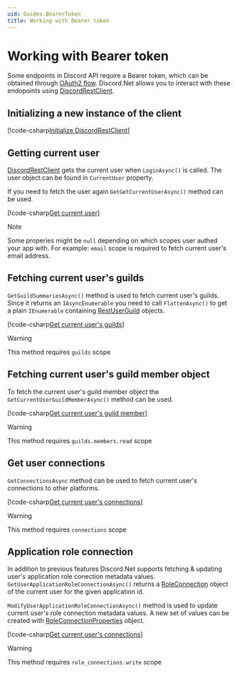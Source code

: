```yaml
---
uid: Guides.BearerToken
title: Working with Bearer token
---
```


# Working with Bearer token

Some endpoints in Discord API require a Bearer token, which can be obtained through [OAuth2 flow](https://discord.com/developers/docs/topics/oauth2). Discord.Net allows you to interact with these endopoints using [DiscordRestClient].

## Initializing a new instance of the client
[!code-csharp[Initialize DiscordRestClient](samples/rest_client_init.cs)]

## Getting current user

[DiscordRestClient] gets the current user when `LoginAsync()` is called. The user object can be found in `CurrentUser` property.

If you need to fetch the user again `GetGetCurrentUserAsync()` method can be used.

[!code-csharp[Get current user](samples/current_user.cs)]

> [!NOTE]
> Some properies might be `null` depending on which scopes user authed your app with.
> For example: `email` scope is required to fetch current user's email address.

## Fetching current user's guilds

`GetGuildSummariesAsync()` method is used to fetch current user's guilds. Since it returns an `IAsyncEnumerable` you need to call `FlattenAsync()` to get a plain `IEnumerable` containing [RestUserGuild] objects.

[!code-csharp[Get current user's guilds](samples/current_user_guilds.cs)]

> [!WARNING]
> This method requires `guilds` scope

## Fetching current user's guild member object

To fetch the current user's guild member object the `GetCurrentUserGuildMemberAsync()` method can be used. 

[!code-csharp[Get current user's guild member](samples/current_user_guild_member.cs)]

> [!WARNING]
> This method requires `guilds.members.read` scope

## Get user connections

`GetConnectionsAsync` method can be used to fetch current user's connections to other platforms.

[!code-csharp[Get current user's connections](samples/current_user_connections.cs)]

> [!WARNING]
> This method requires `connections` scope

## Application role connection

In addition to previous features Discord.Net supports fetching & updating user's application role conection metadata values. `GetUserApplicationRoleConnectionAsync()` returns a [RoleConnection] object of the current user for the given application id.

`ModifyUserApplicationRoleConnectionAsync()` method is used to update current user's role connection metadata values. A new set of values can be created with [RoleConnectionProperties] object.

[!code-csharp[Get current user's connections](samples/app_role_connection.cs)]

> [!WARNING]
> This method requires `role_connections.write` scope



[DiscordRestClient]: xref:Discord.Rest.DiscordRestClient
[RestUserGuild]: xref:Discord.Rest.RestUserGuild
[RoleConnection]: xref:Discord.RoleConnection
[RoleConnectionProperties]: xref:Discord.RoleConnectionProperties
